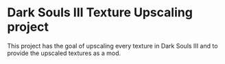 # Dark Souls III Texture Upscaling project

This project has the goal of upscaling every texture in Dark Souls III and to provide the upscaled textures as a mod.

